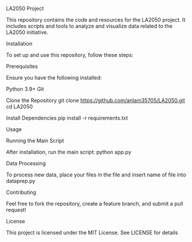 LA2050 Project

This repository contains the code and resources for the LA2050 project. It includes scripts and tools to analyze and visualize data related to the LA2050 initiative.

Installation

To set up and use this repository, follow these steps:

Prerequisites

Ensure you have the following installed:

Python 3.9+
Git

Clone the Repository
git clone https://github.com/anlam35705/LA2050.git
cd LA2050

Install Dependencies
pip install -r requirements.txt

Usage

Running the Main Script

After installation, run the main script:
python app.py

Data Processing

To process new data, place your files in the file and insert name of file into dataprep.py

Contributing

Feel free to fork the repository, create a feature branch, and submit a pull request!

License

This project is licensed under the MIT License. See LICENSE for details

